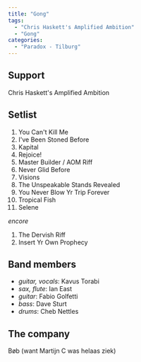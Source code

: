 ```yaml
---
title: "Gong"
tags:
  - "Chris Haskett's Amplified Ambition"
  - "Gong"
categories:
  - "Paradox - Tilburg"
---
```

Support
-------
Chris Haskett's Amplified Ambition

Setlist
-------
1. You Can't Kill Me
1. I've Been Stoned Before
1. Kapital
1. Rejoice!
1. Master Builder / AOM Riff
1. Never Glid Before
1. Visions
1. The Unspeakable Stands Revealed
1. You Never Blow Yr Trip Forever
1. Tropical Fish
1. Selene 

_encore_

1. The Dervish Riff
1. Insert Yr Own Prophecy 

Band members
------------
* _guitar, vocals_: Kavus Torabi
* _sax, flute_: Ian East
* _guitar_: Fabio Golfetti
* _bass_: Dave Sturt
* _drums_: Cheb Nettles

The company
-----------
Bøb (want Martijn C was helaas ziek)
